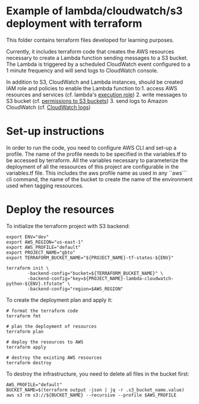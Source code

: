 # Example of lambda/cloudwatch/s3 deployment with terraform

This folder contains terraform files developed for learning purposes. <br>

Currently, it includes terraform code that creates the AWS resources necessary to create a Lambda function sending messages to a S3 bucket. The Lambda is triggered by a scheduled CloudWatch event configured to a 1 minute frequency and will send logs to CloudWatch console. <br>

In addition to S3, CloudWatch and Lambda instances, should be created IAM role and policies to enable the Lambda function to:1. access AWS resources and services (cf. lambda's [execution role](https://docs.aws.amazon.com/lambda/latest/dg/lambda-intro-execution-role.html)) 2. write messages to S3 bucket (cf. [permissions to S3 buckets](https://docs.aws.amazon.com/IAM/latest/UserGuide/reference_policies_examples_s3_rw-bucket.html)) 3. send logs to Amazon CloudWatch (cf. [CloudWatch logs](https://docs.aws.amazon.com/lambda/latest/dg/monitoring-cloudwatchlogs.html))

# Set-up instructions

In order to run the code, you need to configure AWS CLI and set-up a profile. The name of the profile needs to be specified in the variables.tf to be accessed by terraform. All the variables necessary to parameterize the deployment of all the ressources of this project are configurable in the variables.tf file. This includes the aws profile name as used in any ``aws``` cli command, the name of the bucket to create the name of the environment used when tagging ressources.

# Deploy the resources

To initialize the terraform project with S3 backend:

```
export ENV="dev"
export AWS_REGION="us-east-1"
export AWS_PROFILE="default"
export PROJECT_NAME="gbto"
export TERRAFORM_BUCKET_NAME="${PROJECT_NAME}-tf-states-${ENV}"

terraform init \
        -backend-config="bucket=${TERRAFORM_BUCKET_NAME}" \
        -backend-config="key=${PROJECT_NAME}-lambda-cloudwatch-python-${ENV}.tfstate" \
        -backend-config="region=$AWS_REGION"
```

To create the deployment plan and apply it:

```
# format the terraform code
terraform fmt

# plan the deployment of resources
terraform plan

# deploy the resources to AWS
terraform apply

# destroy the existing AWS resources
terraform destroy
```

To destroy the infrastructure, you need to delete all files in the bucket first:

```
AWS_PROFILE="default"
BUCKET_NAME=$(terraform output -json | jq -r .s3_bucket_name.value)
aws s3 rm s3://${BUCKET_NAME} --recursive --profile $AWS_PROFILE
```
